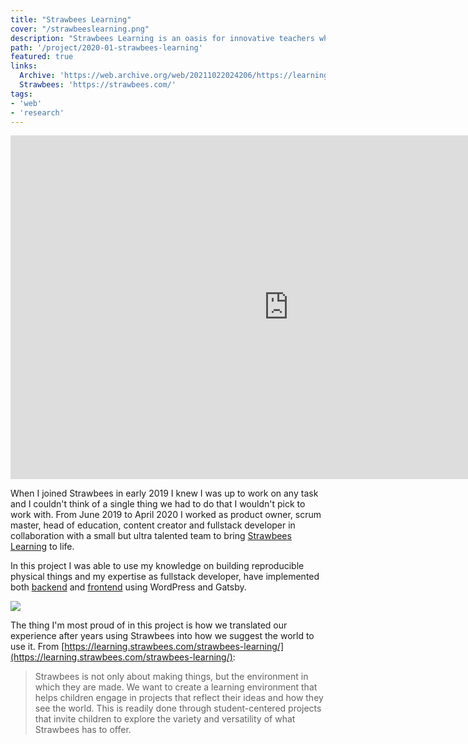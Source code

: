 ```yaml
---
title: "Strawbees Learning"
cover: "/strawbeeslearning.png"
description: "Strawbees Learning is an oasis for innovative teachers who embrace creative thinking and hands-on learning with Strawbees."
path: '/project/2020-01-strawbees-learning'
featured: true
links:
  Archive: 'https://web.archive.org/web/20211022024206/https://learning.strawbees.com/'
  Strawbees: 'https://strawbees.com/'
tags:
- 'web'
- 'research'
---
```


<iframe width="890" height="550" src="https://www.youtube-nocookie.com/embed/Wh8MHh-Vzbw" frameborder="0" allow="accelerometer; autoplay; encrypted-media; gyroscope; picture-in-picture" allowfullscreen></iframe>

When I joined Strawbees in early 2019 I knew I was up to work on any task and I couldn't think of a single thing we had to do that I wouldn't pick to work with. From June 2019 to April 2020 I worked as product owner, scrum master, head of education, content creator and fullstack developer in collaboration with a small but ultra talented team to bring [Strawbees Learning](https://learning.strawbees.com) to life.

In this project I was able to use my knowledge on building reproducible physical things and my expertise as fullstack developer, have implemented both [backend](https://github.com/strawbees/learning-cms) and [frontend](https://github.com/strawbees/learning-platform-gatsby) using WordPress and Gatsby.

![](./sierpinski.jpg)

The thing I'm most proud of in this project is how we translated our experience after years using Strawbees into how we suggest the world to use it. From  [https://learning.strawbees.com/strawbees-learning/](https://learning.strawbees.com/strawbees-learning/):

> Strawbees is not only about making things, but the environment in which they are made. We want to create a learning environment that helps children engage in projects that reflect their ideas and how they see the world. This is readily done through student-centered projects that invite children to explore the variety and versatility of what Strawbees has to offer.
